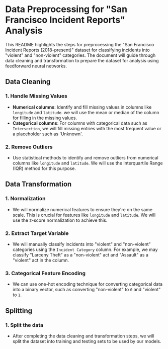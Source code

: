 # Data Preprocessing for "San Francisco Incident Reports" Analysis

This README highlights the steps for preprocessing the "San Francisco Incident Reports (2018-present)" dataset for classifying incidents into "violent" and "non-violent" categories. The document will guide through data cleaning and transformation to prepare the dataset for analysis using feedforward neural networks.

## Data Cleaning

### 1. Handle Missing Values
- **Numerical columns**: Identify and fill missing values in columns like `longitude` and `latitude`. we will use the mean or median of the column for filling in the missing values.
- **Categorical columns**: For columns with categorical data such as `Intersection`, we will fill missing entries with the most frequent value or a placeholder such as 'Unknown'.

### 2. Remove Outliers
- Use statistical methods to identify and remove outliers from numerical columns like `longitude` and `latitude`. We will use the Interquartile Range (IQR) method for this purpose.

## Data Transformation
### 1. Normalization
- We will normalize numerical features to ensure they're on the same scale. This is crucial for features like `longitude` and `latitude`. We will use the z-score normalization to achieve this.

### 2. Extract Target Variable
- We will manually classify incidents into "violent" and "non-violent" categories using the `Incident Category` column. For example, we may classify "Larceny Theft" as a "non-violent" act and "Assault" as a "violent" act in the column.

### 3. Categorical Feature Encoding
- We can use one-hot encoding technique for converting categorical data into a binary vector, such as converting "non-violent" to `0` and "violent" to `1`.

## Splitting
### 1. Split the data
- After completing the data cleaning and transformation steps, we will split the dataset into training and testing sets to be used by our models.






